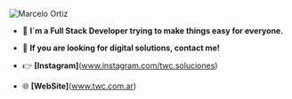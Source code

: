 ![Marcelo Ortiz]([https://media.licdn.com/dms/image/D4D16AQFdkqFEIS_2EA/profile-displaybackgroundimage-shrink_350_1400/0/1709912965791?e=1722470400&v=beta&t=hQwLT5oi9gOrJHBbp7zjSToyO2Tlu_E80m6J4HC1zRI](https://media.licdn.com/dms/image/v2/D4D16AQEZSsXizCgNnw/profile-displaybackgroundimage-shrink_350_1400/B4DZXpjFnVHkAY-/0/1743380044702?e=1749081600&v=beta&t=G3Fy5cTLNnhzaaXF-tg-0DqgHi0VG3ETen_slQ3xpLA))

- 🚀 **I´m a Full Stack Developer trying to make things easy for everyone.**

- 📧 **If you are looking for digital solutions, contact me!**

- 👉 **[Instagram]**(www.instagram.com/twc.soluciones)
  
- 🌐 **[WebSite]**(www.twc.com.ar)
  
<!--
**MarceOrtiz11/MarceOrtiz11** is a ✨ _special_ ✨ repository because its `README.md` (this file) appears on your GitHub profile.

Here are some ideas to get you started:

- 🔭 I’m currently working on ...
- 🌱 I’m currently learning ...
- 👯 I’m looking to collaborate on ...
- 🤔 I’m looking for help with ...
- 💬 Ask me about ...
- 📫 How to reach me: ...
- 😄 Pronouns: ...
- ⚡ Fun fact: ...
-->
